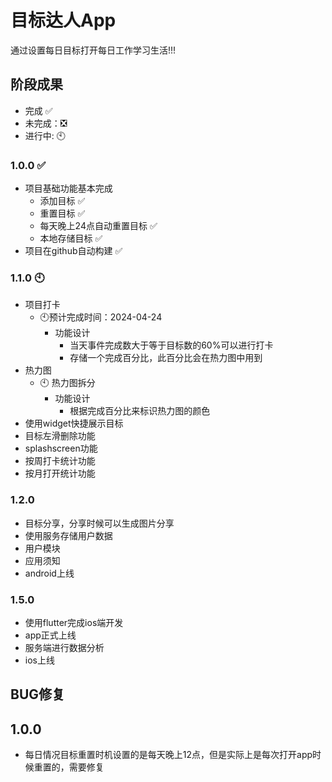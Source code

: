 # 目标达人App

通过设置每日目标打开每日工作学习生活!!!

## 阶段成果

- 完成 ✅
- 未完成：❎
- 进行中: 🕙

### 1.0.0 ✅

- 项目基础功能基本完成
    - 添加目标 ✅
    - 重置目标 ✅
    - 每天晚上24点自动重置目标 ✅
    - 本地存储目标 ✅
- 项目在github自动构建 ✅

### 1.1.0 🕙

- 项目打卡
    - 🕙预计完成时间：2024-04-24
        - 功能设计
            - 当天事件完成数大于等于目标数的60%可以进行打卡
            - 存储一个完成百分比，此百分比会在热力图中用到
- 热力图
    - 🕙 热力图拆分
        - 功能设计
            - 根据完成百分比来标识热力图的颜色
- 使用widget快捷展示目标
- 目标左滑删除功能
- splashscreen功能
- 按周打卡统计功能
- 按月打开统计功能

### 1.2.0

- 目标分享，分享时候可以生成图片分享
- 使用服务存储用户数据
- 用户模块
- 应用须知
- android上线

### 1.5.0

- 使用flutter完成ios端开发
- app正式上线
- 服务端进行数据分析
- ios上线

## BUG修复

## 1.0.0

- 每日情况目标重置时机设置的是每天晚上12点，但是实际上是每次打开app时候重置的，需要修复